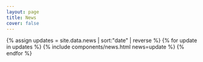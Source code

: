 ```yaml
---
layout: page
title: News
cover: false
---
```


{% assign updates = site.data.news | sort:"date" | reverse  %}
{% for update in updates %}
    {% include components/news.html news=update %}
{% endfor %}